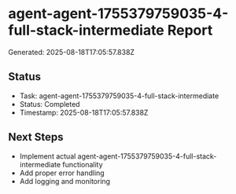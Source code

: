 # agent-agent-1755379759035-4-full-stack-intermediate Report

Generated: 2025-08-18T17:05:57.838Z

## Status
- Task: agent-agent-1755379759035-4-full-stack-intermediate
- Status: Completed
- Timestamp: 2025-08-18T17:05:57.838Z

## Next Steps
- Implement actual agent-agent-1755379759035-4-full-stack-intermediate functionality
- Add proper error handling
- Add logging and monitoring
